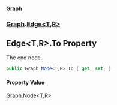#### [Graph](./index.md 'index')
### [Graph](./Graph.md 'Graph').[Edge&lt;T,R&gt;](./Graph-Edge-T_R-.md 'Graph.Edge&lt;T,R&gt;')
## Edge&lt;T,R&gt;.To Property
The end node.  
```csharp
public Graph.Node<T,R> To { get; set; }
```
#### Property Value
[Graph.Node&lt;](./Graph-Node-T_R-.md 'Graph.Node&lt;T,R&gt;')[T](./Graph-Edge-T_R-.md#Graph-Edge-T_R--T 'Graph.Edge&lt;T,R&gt;.T')[,](./Graph-Node-T_R-.md 'Graph.Node&lt;T,R&gt;')[R](./Graph-Edge-T_R-.md#Graph-Edge-T_R--R 'Graph.Edge&lt;T,R&gt;.R')[&gt;](./Graph-Node-T_R-.md 'Graph.Node&lt;T,R&gt;')  
